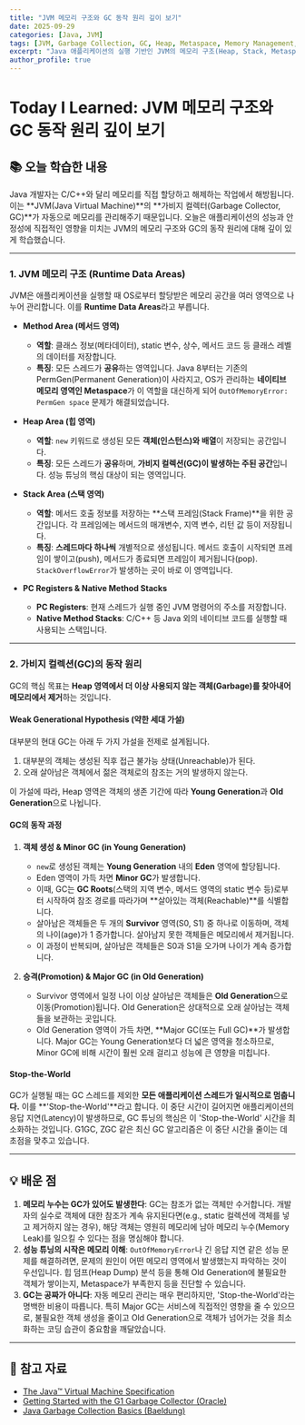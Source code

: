 ```yaml
---
title: "JVM 메모리 구조와 GC 동작 원리 깊이 보기"
date: 2025-09-29
categories: [Java, JVM]
tags: [JVM, Garbage Collection, GC, Heap, Metaspace, Memory Management, TIL]
excerpt: "Java 애플리케이션의 실행 기반인 JVM의 메모리 구조(Heap, Stack, Metaspace 등)를 분석하고, 자동 메모리 관리의 핵심인 가비지 컬렉션(GC)이 어떤 원리로 동작하며 객체의 생명주기를 관리하는지 학습합니다."
author_profile: true
---
```


# Today I Learned: JVM 메모리 구조와 GC 동작 원리 깊이 보기

## 📚 오늘 학습한 내용

Java 개발자는 C/C++와 달리 메모리를 직접 할당하고 해제하는 작업에서 해방됩니다. 이는 **JVM(Java Virtual Machine)**의 **가비지 컬렉터(Garbage Collector, GC)**가 자동으로 메모리를 관리해주기 때문입니다. 오늘은 애플리케이션의 성능과 안정성에 직접적인 영향을 미치는 JVM의 메모리 구조와 GC의 동작 원리에 대해 깊이 있게 학습했습니다.

---

### 1. **JVM 메모리 구조 (Runtime Data Areas)**

JVM은 애플리케이션을 실행할 때 OS로부터 할당받은 메모리 공간을 여러 영역으로 나누어 관리합니다. 이를 **Runtime Data Areas**라고 부릅니다.



-   **Method Area (메서드 영역)**
    -   **역할**: 클래스 정보(메타데이터), static 변수, 상수, 메서드 코드 등 클래스 레벨의 데이터를 저장합니다.
    -   **특징**: 모든 스레드가 **공유**하는 영역입니다. Java 8부터는 기존의 PermGen(Permanent Generation)이 사라지고, OS가 관리하는 **네이티브 메모리 영역인 Metaspace**가 이 역할을 대신하게 되어 `OutOfMemoryError: PermGen space` 문제가 해결되었습니다.

-   **Heap Area (힙 영역)**
    -   **역할**: `new` 키워드로 생성된 모든 **객체(인스턴스)와 배열**이 저장되는 공간입니다.
    -   **특징**: 모든 스레드가 **공유**하며, **가비지 컬렉션(GC)이 발생하는 주된 공간**입니다. 성능 튜닝의 핵심 대상이 되는 영역입니다.

-   **Stack Area (스택 영역)**
    -   **역할**: 메서드 호출 정보를 저장하는 **스택 프레임(Stack Frame)**을 위한 공간입니다. 각 프레임에는 메서드의 매개변수, 지역 변수, 리턴 값 등이 저장됩니다.
    -   **특징**: **스레드마다 하나씩** 개별적으로 생성됩니다. 메서드 호출이 시작되면 프레임이 쌓이고(push), 메서드가 종료되면 프레임이 제거됩니다(pop). `StackOverflowError`가 발생하는 곳이 바로 이 영역입니다.

-   **PC Registers & Native Method Stacks**
    -   **PC Registers**: 현재 스레드가 실행 중인 JVM 명령어의 주소를 저장합니다.
    -   **Native Method Stacks**: C/C++ 등 Java 외의 네이티브 코드를 실행할 때 사용되는 스택입니다.

---

### 2. **가비지 컬렉션(GC)의 동작 원리**

GC의 핵심 목표는 **Heap 영역에서 더 이상 사용되지 않는 객체(Garbage)를 찾아내어 메모리에서 제거**하는 것입니다.

#### **Weak Generational Hypothesis (약한 세대 가설)**

대부분의 현대 GC는 아래 두 가지 가설을 전제로 설계됩니다.
1.  대부분의 객체는 생성된 직후 접근 불가능 상태(Unreachable)가 된다.
2.  오래 살아남은 객체에서 젊은 객체로의 참조는 거의 발생하지 않는다.

이 가설에 따라, Heap 영역은 객체의 생존 기간에 따라 **Young Generation**과 **Old Generation**으로 나뉩니다.

#### **GC의 동작 과정**


1.  **객체 생성 & Minor GC (in Young Generation)**
    -   `new`로 생성된 객체는 **Young Generation** 내의 **Eden** 영역에 할당됩니다.
    -   Eden 영역이 가득 차면 **Minor GC**가 발생합니다.
    -   이때, GC는 **GC Roots**(스택의 지역 변수, 메서드 영역의 static 변수 등)로부터 시작하여 참조 경로를 따라가며 **살아있는 객체(Reachable)**를 식별합니다.
    -   살아남은 객체들은 두 개의 **Survivor** 영역(S0, S1) 중 하나로 이동하며, 객체의 나이(age)가 1 증가합니다. 살아남지 못한 객체들은 메모리에서 제거됩니다.
    -   이 과정이 반복되며, 살아남은 객체들은 S0과 S1을 오가며 나이가 계속 증가합니다.

2.  **승격(Promotion) & Major GC (in Old Generation)**
    -   Survivor 영역에서 일정 나이 이상 살아남은 객체들은 **Old Generation**으로 이동(Promotion)됩니다. Old Generation은 상대적으로 오래 살아남는 객체들을 보관하는 곳입니다.
    -   Old Generation 영역이 가득 차면, **Major GC(또는 Full GC)**가 발생합니다. Major GC는 Young Generation보다 더 넓은 영역을 청소하므로, Minor GC에 비해 시간이 훨씬 오래 걸리고 성능에 큰 영향을 미칩니다.

#### **Stop-the-World**
GC가 실행될 때는 GC 스레드를 제외한 **모든 애플리케이션 스레드가 일시적으로 멈춥니다.** 이를 **'Stop-the-World'**라고 합니다. 이 중단 시간이 길어지면 애플리케이션의 응답 지연(Latency)이 발생하므로, GC 튜닝의 핵심은 이 'Stop-the-World' 시간을 최소화하는 것입니다. G1GC, ZGC 같은 최신 GC 알고리즘은 이 중단 시간을 줄이는 데 초점을 맞추고 있습니다.

---

## 💡 배운 점

1.  **메모리 누수는 GC가 있어도 발생한다**: GC는 참조가 없는 객체만 수거합니다. 개발자의 실수로 객체에 대한 참조가 계속 유지된다면(e.g., static 컬렉션에 객체를 넣고 제거하지 않는 경우), 해당 객체는 영원히 메모리에 남아 메모리 누수(Memory Leak)를 일으킬 수 있다는 점을 명심해야 합니다.
2.  **성능 튜닝의 시작은 메모리 이해**: `OutOfMemoryError`나 긴 응답 지연 같은 성능 문제를 해결하려면, 문제의 원인이 어떤 메모리 영역에서 발생했는지 파악하는 것이 우선입니다. 힙 덤프(Heap Dump) 분석 등을 통해 Old Generation에 불필요한 객체가 쌓이는지, Metaspace가 부족한지 등을 진단할 수 있습니다.
3.  **GC는 공짜가 아니다**: 자동 메모리 관리는 매우 편리하지만, 'Stop-the-World'라는 명백한 비용이 따릅니다. 특히 Major GC는 서비스에 직접적인 영향을 줄 수 있으므로, 불필요한 객체 생성을 줄이고 Old Generation으로 객체가 넘어가는 것을 최소화하는 코딩 습관이 중요함을 깨달았습니다.

---

## 🔗 참고 자료

-   [The Java™ Virtual Machine Specification](https://docs.oracle.com/javase/specs/jvms/se17/html/jvms-2.html#jvms-2.5)
-   [Getting Started with the G1 Garbage Collector (Oracle)](https://www.oracle.com/technical-resources/articles/java/g1gc.html)
-   [Java Garbage Collection Basics (Baeldung)](https://www.baeldung.com/java-garbage-collection)